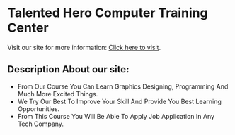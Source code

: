 # Talented Hero Computer Training Center

Visit our site for more information: [Click here to visit](https://talented-hero-computer-training-center.netlify.app/).

## Description About our site:

<ul>
    <li>
        From Our Course You Can Learn Graphics Designing, Programming And Much More Excited Things.    
    </li>
    <li>
        We Try Our Best To Improve Your Skill And Provide You Best Learning Opportunities.    
    </li>
    <li>
        From This Course You Will Be Able To Apply Job Application In Any Tech Company.    
    </li>
</ul>